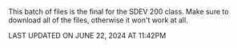 This batch of files is the final for the SDEV 200 class. Make sure to download all of the files, otherwise it won't work at all.

LAST UPDATED ON JUNE 22, 2024 AT 11:42PM
